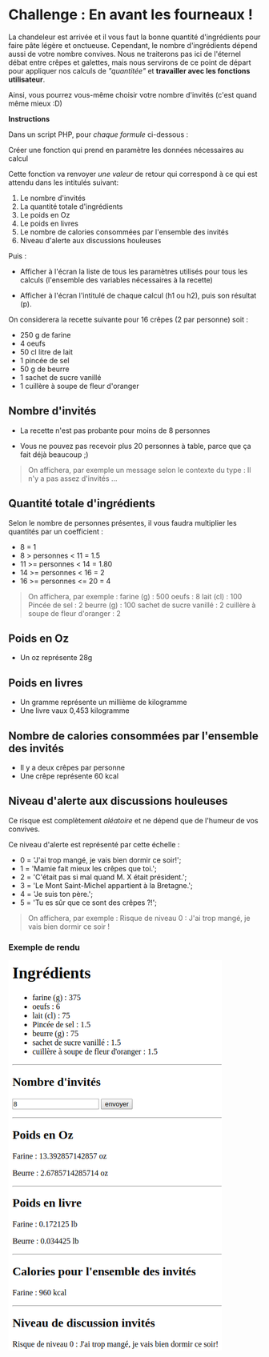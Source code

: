 # Challenge : En avant les fourneaux !

La chandeleur est arrivée et il vous faut la bonne quantité d'ingrédients pour faire pâte légère et onctueuse. Cependant, le nombre d'ingrédients dépend aussi de votre nombre convives. Nous ne traiterons pas ici de l'éternel débat entre crêpes et galettes, mais nous servirons de ce point de départ pour appliquer nos calculs de _"quantitée"_ et **travailler avec les fonctions utilisateur**.

Ainsi, vous pourrez vous-même choisir votre nombre d'invités (c'est quand même mieux :D)

**Instructions**

Dans un script PHP, pour *chaque formule* ci-dessous :

Créer une fonction qui prend en paramètre les données nécessaires au calcul

Cette fonction va renvoyer *une valeur* de retour qui correspond à ce qui est attendu dans les intitulés suivant:

1. Le nombre d'invités
2. La quantité totale d'ingrédients
3. Le poids en Oz
4. Le poids en livres
5. Le nombre de calories consommées par l'ensemble des invités
6. Niveau d'alerte aux discussions houleuses

Puis :

- Afficher à l'écran la liste de tous les paramètres utilisés pour tous les calculs (l'ensemble des variables nécessaires à la recette)

- Afficher à l'écran l'intitulé de chaque calcul (h1 ou h2), puis son résultat (p).

On considerera la recette suivante pour 16 crêpes (2 par personne) soit :
- 250 g de farine
- 4 oeufs
- 50 cl litre de lait
- 1 pincée de sel
- 50 g de beurre
- 1 sachet de sucre vanillé
- 1 cuillère à soupe de fleur d'oranger

## Nombre d'invités

- La recette n'est pas probante pour moins de 8 personnes

- Vous ne pouvez pas recevoir plus 20 personnes à table, parce que ça fait déjà beaucoup ;)

> On affichera, par exemple un message selon le contexte du type :
> Il n'y a pas assez d'invités ...

## Quantité totale d'ingrédients

Selon le nombre de personnes présentes, il vous faudra multiplier les quantités par un coefficient :

- 8 = 1
- 8  > personnes < 11 = 1.5
- 11 >= personnes < 14 = 1.80
- 14 >= personnes < 16 = 2
- 16 >= personnes <= 20 = 4

> On affichera, par exemple :
> farine (g) : 500
> oeufs : 8
> lait (cl) : 100
> Pincée de sel : 2
> beurre (g) : 100
> sachet de sucre vanillé : 2
> cuillère à soupe de fleur d'oranger : 2

## Poids en Oz

- Un oz représente 28g

## Poids en livres

- Un gramme représente un millième de kilogramme
- Une livre vaux 0,453 kilogramme

## Nombre de calories consommées par l'ensemble des invités
- Il y a deux crêpes par personne
- Une crêpe représente 60 kcal

## Niveau d'alerte aux discussions houleuses

Ce risque est complètement *aléatoire* et ne dépend que de l'humeur de vos convives.

Ce niveau d'alerte est représenté par cette échelle :

- 0 = 'J'ai trop mangé, je vais bien dormir ce soir!';
- 1 = 'Mamie fait mieux les crêpes que toi.';
- 2 = 'C'était pas si mal quand M. X était président.';
- 3 = 'Le Mont Saint-Michel appartient à la Bretagne.';
- 4 = 'Je suis ton père.';
- 5 = 'Tu es sûr que ce sont des crêpes ?!';

> On affichera, par exemple :
> Risque de niveau 0 : J'ai trop mangé, je vais bien dormir ce soir !

### Exemple de rendu

<kbd>![](/rendu/chandeleur.png)</kbd>
